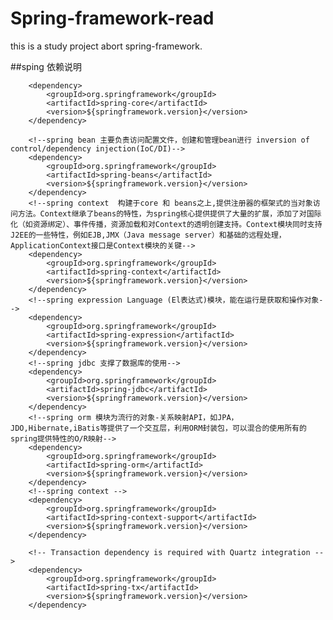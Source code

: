 # Spring-framework-read
this is a  study project abort  spring-framework.

##sping 依赖说明
   <!--spring core 核心包，core是其他组件的基本核心-->
        <dependency>
            <groupId>org.springframework</groupId>
            <artifactId>spring-core</artifactId>
            <version>${springframework.version}</version>
        </dependency>

        <!--spring bean 主要负责访问配置文件，创建和管理bean进行 inversion of control/dependency injection(IoC/DI)-->
        <dependency>
            <groupId>org.springframework</groupId>
            <artifactId>spring-beans</artifactId>
            <version>${springframework.version}</version>
        </dependency>
        <!--spring context  构建于core 和 beans之上,提供注册器的框架式的当对象访问方法。Context继承了beans的特性，为spring核心提供提供了大量的扩展，添加了对国际化（如资源绑定）、事件传播，资源加载和对Context的透明创建支持。Context模块同时支持J2EE的一些特性，例如EJB,JMX（Java message server）和基础的远程处理，ApplicationContext接口是Context模块的关键-->
        <dependency>
            <groupId>org.springframework</groupId>
            <artifactId>spring-context</artifactId>
            <version>${springframework.version}</version>
        </dependency>
        <!--spring expression Language (El表达式)模块，能在运行是获取和操作对象-->
        <dependency>
            <groupId>org.springframework</groupId>
            <artifactId>spring-expression</artifactId>
            <version>${springframework.version}</version>
        </dependency>
        <!--spring jdbc 支撑了数据库的使用-->
        <dependency>
            <groupId>org.springframework</groupId>
            <artifactId>spring-jdbc</artifactId>
            <version>${springframework.version}</version>
        </dependency>
        <!--spring orm 模块为流行的对象-关系映射API，如JPA，JDO,Hibernate,iBatis等提供了一个交互层，利用ORM封装包，可以混合的使用所有的spring提供特性的O/R映射-->
        <dependency>
            <groupId>org.springframework</groupId>
            <artifactId>spring-orm</artifactId>
            <version>${springframework.version}</version>
        </dependency>
        <!--spring context -->
        <dependency>
            <groupId>org.springframework</groupId>
            <artifactId>spring-context-support</artifactId>
            <version>${springframework.version}</version>
        </dependency>

        <!-- Transaction dependency is required with Quartz integration -->
        <dependency>
            <groupId>org.springframework</groupId>
            <artifactId>spring-tx</artifactId>
            <version>${springframework.version}</version>
        </dependency>

